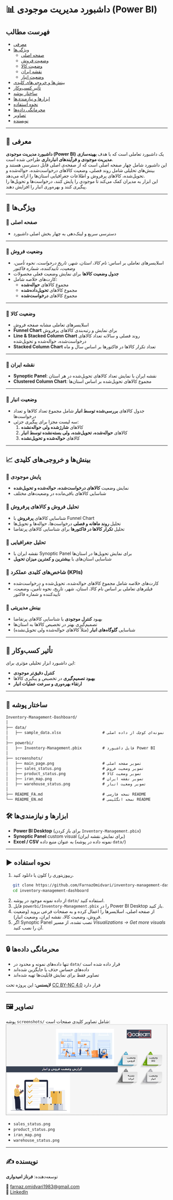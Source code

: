 
# 📊 داشبورد مدیریت موجودی (Power BI)

## فهرست مطالب
- [معرفی](#معرفی)
- [ویژگی‌ها](#ویژگی‌ها)
  - [صفحه اصلی](#صفحه-اصلی)
  - [وضعیت فروش](#وضعیت-فروش)
  - [وضعیت کالا](#وضعیت-کالا)
  - [نقشه ایران](#نقشه-ایران)
  - [وضعیت انبار](#وضعیت-انبار)
- [بینش‌ها و خروجی‌های کلیدی](#بینش‌ها-و-خروجی‌های-کلیدی)
- [تأثیر کسب‌وکار](#تأثیر-کسب‌وکار)
- [ساختار پوشه](#ساختار-پوشه)
- [ابزارها و نیازمندی‌ها](#ابزارها-و-نیازمندی‌ها)
- [نحوه استفاده](#نحوه-استفاده)
- [محرمانگی داده‌ها](#محرمانگی-داده‌ها)
- [تصاویر](#تصاویر)
- [نویسنده](#نویسنده)

---

## 🔎 معرفی

**داشبورد مدیریت موجودی (Power BI)** یک داشبورد تعاملی است که با هدف **بهینه‌سازی مدیریت موجودی و فرآیندهای انبارداری** طراحی شده است.  
این داشبورد شامل چهار صفحه اصلی است که از صفحه‌ی اصلی قابل دسترسی هستند و بینش‌های تحلیلی شامل روند فصلی، وضعیت کالاهای درخواست‌شده، حواله‌شده و تحویل‌شده، کالاهای پرفروش و اطلاعات جغرافیایی استان‌ها را ارائه می‌دهد.  
این ابزار به مدیران کمک می‌کند تا موجودی را پایش کنند، درخواست‌ها و تحویل‌ها را پیگیری کنند و بهره‌وری انبار را افزایش دهند.

---

## 🚀 ویژگی‌ها  

### 📌 صفحه اصلی  
- دسترسی سریع و لینک‌دهی به چهار بخش اصلی داشبورد  

---

### 📌 وضعیت فروش  
- اسلایسرهای تعاملی بر اساس: *نام کالا، استان، شهر، تاریخ درخواست، نحوه تأمین، وضعیت، تأییدکننده، شماره فاکتور*  
- **جدول وضعیت کالاها** برای نمایش وضعیت فعلی محصولات  
- کارت‌های خلاصه شامل:  
  - مجموع کالاهای **حواله‌شده**  
  - مجموع کالاهای **تحویل‌داده‌شده**  
  - مجموع کالاهای **درخواست‌شده**

---

### 📌 وضعیت کالا  
- اسلایسرهای تعاملی مشابه صفحه فروش  
- **Funnel Chart** برای نمایش و رتبه‌بندی کالاهای پرفروش  
- **Line & Stacked Column Chart** روند فصلی و سالانه تعداد کالاهای درخواست‌شده، حواله‌شده و تحویل‌شده  
- **Stacked Column Chart** تعداد تکرار کالاها در فاکتورها بر اساس سال و ماه  

---

### 📌 نقشه ایران  
- **Synoptic Panel**: نقشه ایران با نمایش تعداد کالاهای تحویل‌شده در هر استان  
- **Clustered Column Chart**: مجموع کالاهای تحویل‌شده بر اساس استان‌ها  

---

### 📌 وضعیت انبار  
- جدول کالاهای **بررسی‌شده توسط انبار** شامل مجموع تعداد کالاها و تعداد درخواست‌ها  
- سه لیست مجزا برای پیگیری جزئی:  
  1. کالاهای **شارژشده ولی حواله‌نشده**  
  2. کالاهای **حواله‌شده، تحویل‌شده، ولی بسته‌نشده توسط انبار**  
  3. کالاهای **حواله‌شده و تحویل‌نشده**

---

## 📈 بینش‌ها و خروجی‌های کلیدی  

### 🔹 پایش موجودی  
- نمایش وضعیت **کالاهای درخواست‌شده، حواله‌شده و تحویل‌شده**  
- شناسایی کالاهای باقی‌مانده در وضعیت‌های مختلف

### 🔹 تحلیل فروش و کالاهای پرفروش  
- شناسایی کالاهای **پرفروش** با Funnel Chart  
- تحلیل **روند ماهانه و فصلی** درخواست‌ها، حواله‌ها و تحویل‌ها  
- تحلیل **تکرار کالاها در فاکتورها** برای شناسایی کالاهای پرتقاضا

### 🔹 تحلیل جغرافیایی  
- نقشه ایران با Synoptic Panel برای نمایش تحویل‌ها در استان‌ها  
- شناسایی استان‌های با **بیشترین و کمترین میزان تحویل**

### 🔹 شاخص‌های کلیدی عملکرد (KPIs)  
- کارت‌های خلاصه شامل مجموع کالاهای حواله‌شده، تحویل‌شده و درخواست‌شده  
- فیلترهای تعاملی بر اساس نام کالا، استان، شهر، تاریخ، نحوه تأمین، وضعیت، تأییدکننده و شماره فاکتور

### 🔹 بینش مدیریتی  
- بهبود **کنترل موجودی** با شناسایی کالاهای پرتقاضا  
- تصمیم‌گیری بهتر در تخصیص کالاها به استان‌ها  
- شناسایی **گلوگاه‌های انبار** (مثلاً کالاهای حواله‌شده ولی تحویل‌نشده)

---

## 🎯 تأثیر کسب‌وکار  
این داشبورد ابزار تحلیلی مؤثری برای:  
- **کنترل دقیق‌تر موجودی**  
- **بهبود تصمیم‌گیری** در تخصیص و پیگیری کالاها  
- **ارتقاء بهره‌وری و سرعت عملیات انبار**  

---

## 📂 ساختار پوشه

```text
Inventory-Management-Dashboard/
│
├── data/
│   ├── sample_data.xlsx                  # نمونه‌ای کوچک از داده اصلی
│
├── powerbi/
│   ├── Inventory-Management.pbix         # فایل داشبورد Power BI
│
├── screenshots/
│   ├── main_page.png                     # تصویر صفحه اصلی
│   ├── sales_status.png                  # تصویر وضعیت فروش
│   ├── product_status.png                # تصویر وضعیت کالا
│   ├── iran_map.png                      # تصویر نقشه ایران
│   ├── warehouse_status.png              # تصویر وضعیت انبار
│
├── README_FA.md                          # نسخه فارسی README
└── README_EN.md                          # نسخه انگلیسی README
```

## 🛠️ ابزارها و نیازمندی‌ها
- **Power BI Desktop** (برای باز کردن `Inventory-Management.pbix`)  
- **Synoptic Panel** custom visual (برای نمایش نقشه ایران)  
- **Excel / CSV** به عنوان منبع داده (نمونه داده در پوشه `data/`)  

---

## ▶️ نحوه استفاده
1. ریپوزیتوری را کلون یا دانلود کنید.  
```bash
   git clone https://github.com/FarnazOmidvari/inventory-management-dashboard.git
   cd inventory-management-dashboard
   ```

2. از داده نمونه موجود در پوشه `data/` استفاده کنید.  
3. فایل `powerbi/Inventory-Management.pbix` را در Power BI Desktop باز کنید.  
4. از صفحه اصلی، اسلایسرها را اعمال کرده و به صفحات فرعی بروید (وضعیت فروش، وضعیت کالا، نقشه ایران، وضعیت انبار).  
5. اگر Synoptic Panel نصب نشده، از مسیر *Visualizations → Get more visuals* آن را نصب کنید.  

---

## 🔒 محرمانگی داده‌ها
- تنها داده‌های نمونه و محدود در `data/` قرار داده شده است  
- داده‌های حساس حذف یا جایگزین شده‌اند  
- تصاویر فقط برای نمایش قابلیت‌ها تهیه شده‌اند  

**لایسنس:** این پروژه تحت [CC BY-NC 4.0](https://creativecommons.org/licenses/by-nc/4.0/) قرار دارد

---

## 🖼️ تصاویر
پوشه `screenshots/` شامل تصاویر کلیدی صفحات است:  
![main_page.png ](./screenshots/main_page.png)
- `sales_status.png`  
- `product_status.png`  
- `iran_map.png`  
- `warehouse_status.png`  

---

## ✍️ نویسنده
توسعه‌دهنده: **فرناز امیدواری**   

📧 farnaz.omidvari1983@gmail.com  
💼 [LinkedIn](https://www.linkedin.com/in/farnazomidvari/)
